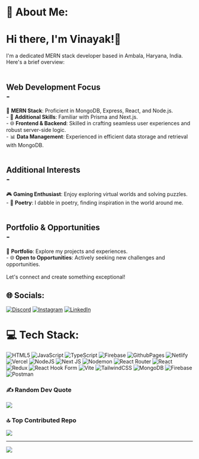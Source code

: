 # 💫 About Me:
# Hi there, I'm Vinayak!👋
I'm a dedicated MERN stack developer based in Ambala, Haryana, India. Here's a brief overview:<br><br> 
## Web Development Focus<br>- 
🚀 **MERN Stack**: Proficient in MongoDB, Express, React, and Node.js.<br>- 💼 
**Additional Skills**: Familiar with Prisma and Next.js.<br>-
🌐 **Frontend & Backend**: Skilled in crafting seamless user experiences and robust server-side logic.<br>-
📊 **Data Management**: Experienced in efficient data storage and retrieval with MongoDB.<br><br> 
## Additional Interests<br>-
🎮 **Gaming Enthusiast**: Enjoy exploring virtual worlds and solving puzzles.<br>-
📝 **Poetry**: I dabble in poetry, finding inspiration in the world around me.<br><br>
## Portfolio & Opportunities<br>-
🌟 **Portfolio**: Explore my projects and experiences.<br>-
🌐 **Open to Opportunities**: Actively seeking new challenges and opportunities.<br><br>Let's connect and create something exceptional!


## 🌐 Socials:
[![Discord](https://img.shields.io/badge/Discord-%237289DA.svg?logo=discord&logoColor=white)](https://discord.gg/W25Dt47q) [![Instagram](https://img.shields.io/badge/Instagram-%23E4405F.svg?logo=Instagram&logoColor=white)](https://instagram.com/_.vinayak.01._) [![LinkedIn](https://img.shields.io/badge/LinkedIn-%230077B5.svg?logo=linkedin&logoColor=white)](https://linkedin.com/in/vinayak143) 

# 💻 Tech Stack:
![HTML5](https://img.shields.io/badge/html5-%23E34F26.svg?style=for-the-badge&logo=html5&logoColor=white) ![JavaScript](https://img.shields.io/badge/javascript-%23323330.svg?style=for-the-badge&logo=javascript&logoColor=%23F7DF1E) ![TypeScript](https://img.shields.io/badge/typescript-%23007ACC.svg?style=for-the-badge&logo=typescript&logoColor=white) ![Firebase](https://img.shields.io/badge/firebase-%23039BE5.svg?style=for-the-badge&logo=firebase) ![GithubPages](https://img.shields.io/badge/github%20pages-121013?style=for-the-badge&logo=github&logoColor=white) ![Netlify](https://img.shields.io/badge/netlify-%23000000.svg?style=for-the-badge&logo=netlify&logoColor=#00C7B7) ![Vercel](https://img.shields.io/badge/vercel-%23000000.svg?style=for-the-badge&logo=vercel&logoColor=white) ![NodeJS](https://img.shields.io/badge/node.js-6DA55F?style=for-the-badge&logo=node.js&logoColor=white) ![Next JS](https://img.shields.io/badge/Next-black?style=for-the-badge&logo=next.js&logoColor=white) ![Nodemon](https://img.shields.io/badge/NODEMON-%23323330.svg?style=for-the-badge&logo=nodemon&logoColor=%BBDEAD) ![React Router](https://img.shields.io/badge/React_Router-CA4245?style=for-the-badge&logo=react-router&logoColor=white) ![React](https://img.shields.io/badge/react-%2320232a.svg?style=for-the-badge&logo=react&logoColor=%2361DAFB) ![Redux](https://img.shields.io/badge/redux-%23593d88.svg?style=for-the-badge&logo=redux&logoColor=white) ![React Hook Form](https://img.shields.io/badge/React%20Hook%20Form-%23EC5990.svg?style=for-the-badge&logo=reacthookform&logoColor=white) ![Vite](https://img.shields.io/badge/vite-%23646CFF.svg?style=for-the-badge&logo=vite&logoColor=white) ![TailwindCSS](https://img.shields.io/badge/tailwindcss-%2338B2AC.svg?style=for-the-badge&logo=tailwind-css&logoColor=white) ![MongoDB](https://img.shields.io/badge/MongoDB-%234ea94b.svg?style=for-the-badge&logo=mongodb&logoColor=white) ![Firebase](https://img.shields.io/badge/Firebase-039BE5?style=for-the-badge&logo=Firebase&logoColor=white) ![Postman](https://img.shields.io/badge/Postman-FF6C37?style=for-the-badge&logo=postman&logoColor=white)

### ✍️ Random Dev Quote
![](https://quotes-github-readme.vercel.app/api?type=horizontal&theme=dark)

### 🔝 Top Contributed Repo
![](https://github-contributor-stats.vercel.app/api?username=githvinayak&limit=5&theme=dark&combine_all_yearly_contributions=true)

---
[![](https://visitcount.itsvg.in/api?id=githvinayak&label=Profile%20Views&icon=5&pretty=true)](https://visitcount.itsvg.in)

<!-- Proudly created with GPRM ( https://gprm.itsvg.in ) -->
